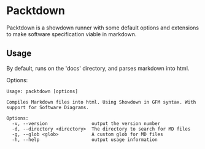 # Packtdown
Packtdown is a showdown runner with some default options and extensions to make software specification viable in markdown.

## Usage
By default, runs on the 'docs' directory, and parses markdown into html.

Options:
```
Usage: packtdown [options]

Compiles Markdown files into html. Using Showdown in GFM syntax. With support for Software Diagrams.

Options:
  -v, --version                output the version number
  -d, --directory <directory>  The directory to search for MD files
  -g, --glob <glob>            A custom glob for MD files
  -h, --help                   output usage information
```

